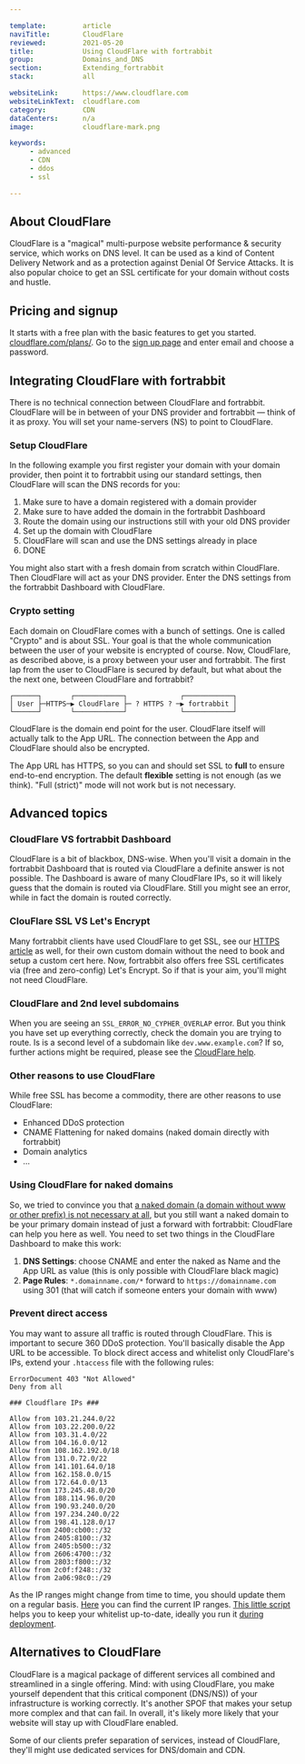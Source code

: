 ```yaml
---

template:         article
naviTitle:        CloudFlare
reviewed:         2021-05-20
title:            Using CloudFlare with fortrabbit
group:            Domains_and_DNS
section:          Extending_fortrabbit
stack:            all

websiteLink:      https://www.cloudflare.com
websiteLinkText:  cloudflare.com
category:         CDN
dataCenters:      n/a
image:            cloudflare-mark.png

keywords:
     - advanced
     - CDN
     - ddos
     - ssl

---
```



## About CloudFlare

CloudFlare is a "magical" multi-purpose website performance & security service, which works on DNS level. It can be used as a kind of Content Delivery Network and as a protection against Denial Of Service Attacks. It is also popular choice to get an SSL certificate for your domain without costs and hustle.


## Pricing and signup

It starts with a free plan with the basic features to get you started. [cloudflare.com/plans/](https://www.cloudflare.com/plans?utm_source=fortrabbit). Go to the [sign up page](https://www.cloudflare.com/a/sign-up) and enter email and choose a password.


## Integrating CloudFlare with fortrabbit

There is no technical connection between CloudFlare and fortrabbit. CloudFlare will be in between of your DNS provider and fortrabbit — think of it as proxy. You will set your name-servers (NS) to point to CloudFlare. 

### Setup CloudFlare

In the following example you first register your domain with your domain provider, then point it to fortrabbit using our standard settings, then CloudFlare will scan the DNS records for you:

1. Make sure to have a domain registered with a domain provider
2. Make sure to have added the domain in the fortrabbit Dashboard
3. Route the domain using our instructions still with your old DNS provider
4. Set up the domain with CloudFlare
4. CloudFlare will scan and use the DNS settings already in place
5. DONE

You might also start with a fresh domain from scratch within CloudFlare. Then CloudFlare will act as your DNS provider. Enter the DNS settings from the fortrabbit Dashboard with CloudFlare.

### Crypto setting

Each domain on CloudFlare comes with a bunch of settings. One is called "Crypto" and is about SSL. Your goal is that the whole communication between the user of your website is encrypted of course. Now, CloudFlare, as described above, is a proxy between your user and fortrabbit. The first lap from the user to CloudFlare is secured by default, but what about the the next one, between CloudFlare and fortrabbit? 

```
┌──────┐       ┌────────────┐             ┌────────────┐
│ User ├─HTTPS─▶ CloudFlare ├─ ? HTTPS ? ─▶ fortrabbit │
└──────┘       └────────────┘             └────────────┘
```

CloudFlare is the domain end point for the user. CloudFlare itself will actually talk to the App URL. The connection between the App and CloudFlare should also be encrypted. 

The App URL has HTTPS, so you can and should set SSL to **full** to ensure end-to-end encryption. The default **flexible** setting is not enough (as we think). "Full (strict)" mode will not work but is not necessary.


## Advanced topics



### CloudFlare VS fortrabbit Dashboard

CloudFlare is a bit of blackbox, DNS-wise. When you'll visit a domain in the fortrabbit Dashboard that is routed via CloudFlare a definite answer is not possible. The Dashboard is aware of many CloudFlare IPs, so it will likely guess that the domain is routed via CloudFlare. Still you might see an error, while in fact the domain is routed correctly.

### ClouFlare SSL VS Let's Encrypt

Many fortrabbit clients have used CloudFlare to get SSL, see our [HTTPS article](/https) as well, for their own custom domain without the need to book and setup a custom cert here. Now, fortrabbit also offers free SSL certificates via (free and zero-config) Let's Encrypt. So if that is your aim, you'll might not need CloudFlare.

### CloudFlare and 2nd level subdomains

When you are seeing an `SSL_ERROR_NO_CYPHER_OVERLAP` error. But you think you have set up everything correctly, check the domain you are trying to route. Is is a second level of a subdomain like `dev.www.example.com`? If so, further actions might be required, please see the [CloudFlare help](https://support.cloudflare.com/hc/en-us/articles/200170566-Troubleshooting-SSL-errors#h_55e4d315-c60d-4798-9c4c-c75d9baed1b7).

### Other reasons to use CloudFlare

While free SSL has become a commodity, there are other reasons to use CloudFlare:

* Enhanced DDoS protection
* CNAME Flattening for naked domains (naked domain directly with fortrabbit)
* Domain analytics
* …


### Using CloudFlare for naked domains

So, we tried to convince you that [a naked domain (a domain without www or other prefix) is not necessary at all](/domains#toc-naked-domains), but you still want a naked domain to be your primary domain instead of just a forward with fortrabbit: CloudFlare can help you here as well. You need to set two things in the CloudFlare Dashboard to make this work:

1. **DNS Settings**: choose CNAME and enter the naked as Name and the App URL as value (this is only possible with CloudFlare black magic)
2. **Page Rules**: `*.domainname.com/*` forward to `https://domainname.com` using 301 (that will catch if someone enters your domain with www)


### Prevent direct access

You may want to assure all traffic is routed through CloudFlare. This is important to secure 360 DDoS protection. You'll basically disable the App URL to be accessible. To block direct access and whitelist only CloudFlare's IPs, extend your `.htaccess` file with the following rules:

```
ErrorDocument 403 "Not Allowed"
Deny from all

### Cloudflare IPs ###

Allow from 103.21.244.0/22
Allow from 103.22.200.0/22
Allow from 103.31.4.0/22
Allow from 104.16.0.0/12
Allow from 108.162.192.0/18
Allow from 131.0.72.0/22
Allow from 141.101.64.0/18
Allow from 162.158.0.0/15
Allow from 172.64.0.0/13
Allow from 173.245.48.0/20
Allow from 188.114.96.0/20
Allow from 190.93.240.0/20
Allow from 197.234.240.0/22
Allow from 198.41.128.0/17
Allow from 2400:cb00::/32
Allow from 2405:8100::/32
Allow from 2405:b500::/32
Allow from 2606:4700::/32
Allow from 2803:f800::/32
Allow from 2c0f:f248::/32
Allow from 2a06:98c0::/29
```

As the IP ranges might change from time to time, you should update them on a regular basis. [Here](https://www.cloudflare.com/ips/) you can find the current IP ranges. [This little script](https://gist.github.com/ostark/e9c577cd63a573b7417828d99da540e1) helps you to keep your whitelist up-to-date, ideally you run it [during deployment](/deployment-file-v2).   


## Alternatives to CloudFlare

CloudFlare is a magical package of different services all combined and streamlined in a single offering. Mind: with using CloudFlare, you make yourself dependent that this critical component (DNS/NS)) of your infrastructure is working correctly. It's another SPOF that makes your setup more complex and that can fail. In overall, it's likely more likely that your website will stay up with CloudFlare enabled.

Some of our clients prefer separation of services, instead of CloudFlare, they'll might use dedicated services for DNS/domain and CDN.

